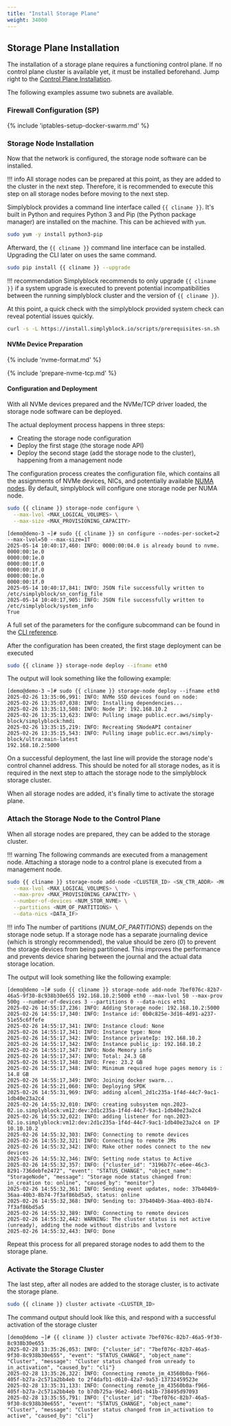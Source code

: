 ```yaml
---
title: "Install Storage Plane"
weight: 34000
---
```


## Storage Plane Installation

The installation of a storage plane requires a functioning control plane. If no control plane cluster is available yet,
it must be installed beforehand. Jump right to the [Control Plane Installation](install-cp.md).

The following examples assume two subnets are available. 

### Firewall Configuration (SP)

{% include 'iptables-setup-docker-swarm.md' %}

### Storage Node Installation

Now that the network is configured, the storage node software can be installed.

!!! info
    All storage nodes can be prepared at this point, as they are added to the cluster in the next step. Therefore, it
    is recommended to execute this step on all storage nodes before moving to the next step.

Simplyblock provides a command line interface called `{{ cliname }}`. It's built in Python and requires
Python 3 and Pip (the Python package manager) are installed on the machine. This can be achieved with `yum`.


```bash title="Install Python and Pip"
sudo yum -y install python3-pip
```

Afterward, the `{{ cliname }}` command line interface can be installed. Upgrading the CLI later on uses the
same command.

```bash title="Install Simplyblock CLI"
sudo pip install {{ cliname }} --upgrade
```

!!! recommendation
    Simplyblock recommends to only upgrade `{{ cliname }}` if a system upgrade is executed to prevent potential
    incompatibilities between the running simplyblock cluster and the version of `{{ cliname }}`.

At this point, a quick check with the simplyblock provided system check can reveal potential issues quickly.

```bash title="Automatically check your configuration"
curl -s -L https://install.simplyblock.io/scripts/prerequisites-sn.sh | bash
```

#### NVMe Device Preparation

{% include 'nvme-format.md' %}

{% include 'prepare-nvme-tcp.md' %}

#### Configuration and Deployment

With all NVMe devices prepared and the NVMe/TCP driver loaded, the storage node software can be deployed.

The actual deployment process happens in three steps:
- Creating the storage node configuration
- Deploy the first stage (the storage node API)
- Deploy the second stage (add the storage node to the cluster), happening from a management node

The configuration process creates the configuration file, which contains all the assignments of NVMe devices, NICs, and
potentially available [NUMA nodes](/deployments/deployment-planning/numa-considerations.md). By default, simplyblock
will configure one storage node per NUMA node.

```bash title="Configure the storage node"
sudo {{ cliname }} storage-node configure \
  --max-lvol <MAX_LOGICAL_VOLUMES> \
  --max-size <MAX_PROVISIONING_CAPACITY>
```

```plain title="Example output of storage node configure"
[demo@demo-3 ~]# sudo {{ cliname }} sn configure --nodes-per-socket=2 --max-lvol=50 --max-size=1T
2025-05-14 10:40:17,460: INFO: 0000:00:04.0 is already bound to nvme.
0000:00:1e.0
0000:00:1e.0
0000:00:1f.0
0000:00:1f.0
0000:00:1e.0
0000:00:1f.0
2025-05-14 10:40:17,841: INFO: JSON file successfully written to /etc/simplyblock/sn_config_file
2025-05-14 10:40:17,905: INFO: JSON file successfully written to /etc/simplyblock/system_info
True
```

A full set of the parameters for the configure subcommand can be found in the
[CLI reference](/reference/cli/storage-node.md#prepare-a-configuration-file-to-be-used-when-adding-the-storage-node). 

After the configuration has been created, the first stage deployment can be executed 

```bash title="Deploy the storage node"
sudo {{ cliname }} storage-node deploy --ifname eth0
```

The output will look something like the following example:

```plain title="Example output of a storage node deployment"
[demo@demo-3 ~]# sudo {{ cliname }} storage-node deploy --ifname eth0
2025-02-26 13:35:06,991: INFO: NVMe SSD devices found on node:
2025-02-26 13:35:07,038: INFO: Installing dependencies...
2025-02-26 13:35:13,508: INFO: Node IP: 192.168.10.2
2025-02-26 13:35:13,623: INFO: Pulling image public.ecr.aws/simply-block/simplyblock:hmdi
2025-02-26 13:35:15,219: INFO: Recreating SNodeAPI container
2025-02-26 13:35:15,543: INFO: Pulling image public.ecr.aws/simply-block/ultra:main-latest
192.168.10.2:5000
```

On a successful deployment, the last line will provide the storage node's control channel address. This should be noted
for all storage nodes, as it is required in the next step to attach the storage node to the simplyblock storage cluster.

When all storage nodes are added, it's finally time to activate the storage plane.

### Attach the Storage Node to the Control Plane

When all storage nodes are prepared, they can be added to the storage cluster.

!!! warning
    The following commands are executed from a management node. Attaching a storage node to a control plane is executed
    from a management node.

```bash title="Attaching a storage node to the storage plane"
sudo {{ cliname }} storage-node add-node <CLUSTER_ID> <SN_CTR_ADDR> <MGT_IF> \
  --max-lvol <MAX_LOGICAL_VOLUMES> \
  --max-prov <MAX_PROVISIONING_CAPACITY> \
  --number-of-devices <NUM_STOR_NVME> \
  --partitions <NUM_OF_PARTITIONS> \
  --data-nics <DATA_IF>
```

!!! info
    The number of partitions (_NUM_OF_PARTITIONS_) depends on the storage node setup. If a storage node has a
    separate journaling device (which is strongly recommended), the value should be zero (_0_) to prevent the storage
    devices from being partitioned. This improves the performance and prevents device sharing between the journal and
    the actual data storage location.

The output will look something like the following example:

```plain title="Example output of adding a storage node to the storage plane"
[demo@demo ~]# sudo {{ cliname }} storage-node add-node 7bef076c-82b7-46a5-9f30-8c938b30e655 192.168.10.2:5000 eth0 --max-lvol 50 --max-prov 500g --number-of-devices 3 --partitions 0 --data-nics eth1
2025-02-26 14:55:17,236: INFO: Adding Storage node: 192.168.10.2:5000
2025-02-26 14:55:17,340: INFO: Instance id: 0b0c825e-3d16-4d91-a237-51e55c6ffefe
2025-02-26 14:55:17,341: INFO: Instance cloud: None
2025-02-26 14:55:17,341: INFO: Instance type: None
2025-02-26 14:55:17,342: INFO: Instance privateIp: 192.168.10.2
2025-02-26 14:55:17,342: INFO: Instance public_ip: 192.168.10.2
2025-02-26 14:55:17,347: INFO: Node Memory info
2025-02-26 14:55:17,347: INFO: Total: 24.3 GB
2025-02-26 14:55:17,348: INFO: Free: 23.2 GB
2025-02-26 14:55:17,348: INFO: Minimum required huge pages memory is : 14.8 GB
2025-02-26 14:55:17,349: INFO: Joining docker swarm...
2025-02-26 14:55:21,060: INFO: Deploying SPDK
2025-02-26 14:55:31,969: INFO: adding alceml_2d1c235a-1f4d-44c7-9ac1-1db40e23a2c4
2025-02-26 14:55:32,010: INFO: creating subsystem nqn.2023-02.io.simplyblock:vm12:dev:2d1c235a-1f4d-44c7-9ac1-1db40e23a2c4
2025-02-26 14:55:32,022: INFO: adding listener for nqn.2023-02.io.simplyblock:vm12:dev:2d1c235a-1f4d-44c7-9ac1-1db40e23a2c4 on IP 10.10.10.2
2025-02-26 14:55:32,303: INFO: Connecting to remote devices
2025-02-26 14:55:32,321: INFO: Connecting to remote JMs
2025-02-26 14:55:32,342: INFO: Make other nodes connect to the new devices
2025-02-26 14:55:32,346: INFO: Setting node status to Active
2025-02-26 14:55:32,357: INFO: {"cluster_id": "3196b77c-e6ee-46c3-8291-736debfe2472", "event": "STATUS_CHANGE", "object_name": "StorageNode", "message": "Storage node status changed from: in_creation to: online", "caused_by": "monitor"}
2025-02-26 14:55:32,361: INFO: Sending event updates, node: 37b404b9-36aa-40b3-8b74-7f3af86bd5a5, status: online
2025-02-26 14:55:32,368: INFO: Sending to: 37b404b9-36aa-40b3-8b74-7f3af86bd5a5
2025-02-26 14:55:32,389: INFO: Connecting to remote devices
2025-02-26 14:55:32,442: WARNING: The cluster status is not active (unready), adding the node without distribs and lvstore
2025-02-26 14:55:32,443: INFO: Done
```

Repeat this process for all prepared storage nodes to add them to the storage plane.

### Activate the Storage Cluster

The last step, after all nodes are added to the storage cluster, is to activate the storage plane.

```bash title="Storage cluster activation"
sudo {{ cliname }} cluster activate <CLUSTER_ID>
```

The command output should look like this, and respond with a successful activation of the storage cluster

```plain title="Example output of a storage cluster activation"
[demo@demo ~]# {{ cliname }} cluster activate 7bef076c-82b7-46a5-9f30-8c938b30e655
2025-02-28 13:35:26,053: INFO: {"cluster_id": "7bef076c-82b7-46a5-9f30-8c938b30e655", "event": "STATUS_CHANGE", "object_name": "Cluster", "message": "Cluster status changed from unready to in_activation", "caused_by": "cli"}
2025-02-28 13:35:26,322: INFO: Connecting remote_jm_43560b0a-f966-405f-b27a-2c571a2bb4eb to 2f4dafb1-d610-42a7-9a53-13732459523e
2025-02-28 13:35:31,133: INFO: Connecting remote_jm_43560b0a-f966-405f-b27a-2c571a2bb4eb to b7db725a-96e2-40d1-b41b-738495d97093
2025-02-28 13:35:55,791: INFO: {"cluster_id": "7bef076c-82b7-46a5-9f30-8c938b30e655", "event": "STATUS_CHANGE", "object_name": "Cluster", "message": "Cluster status changed from in_activation to active", "caused_by": "cli"}
```
